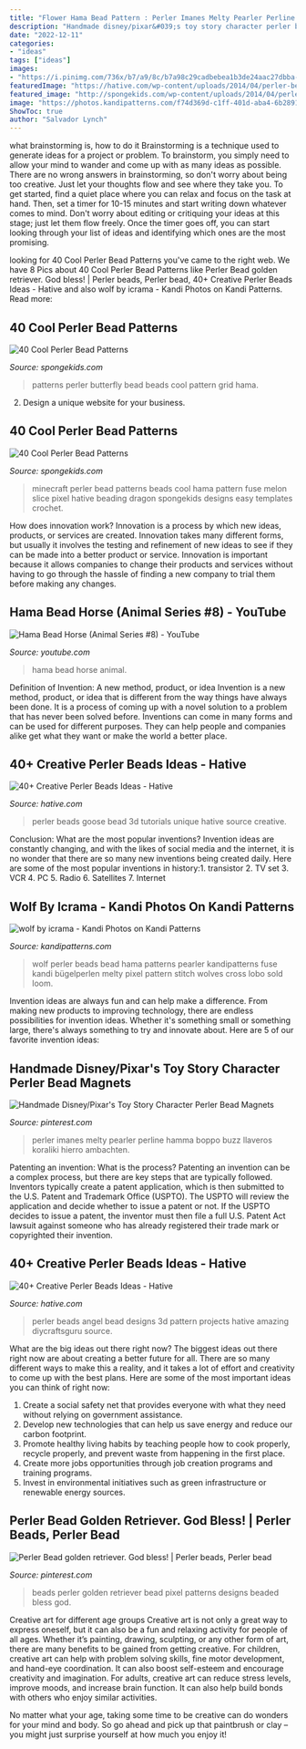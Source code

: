 ```yaml
---
title: "Flower Hama Bead Pattern : Perler Imanes Melty Pearler Perline Hamma Boppo Buzz Llaveros Koraliki Hierro Ambachten"
description: "Handmade disney/pixar&#039;s toy story character perler bead magnets"
date: "2022-12-11"
categories:
- "ideas"
tags: ["ideas"]
images:
- "https://i.pinimg.com/736x/b7/a9/8c/b7a98c29cadbebea1b3de24aac27dbba--golden-retriever-perler-beads.jpg"
featuredImage: "https://hative.com/wp-content/uploads/2014/04/perler-beads-ideas/32-goose-perler-beads.jpg"
featured_image: "http://spongekids.com/wp-content/uploads/2014/04/perler-beads-patterns/29-minecraft-melon-slice.png"
image: "https://photos.kandipatterns.com/f74d369d-c1ff-401d-aba4-6b2891db2164/004.resize_700x.JPG"
ShowToc: true
author: "Salvador Lynch"
---
```



what brainstorming is, how to do it
Brainstorming is a technique used to generate ideas for a project or problem. To brainstorm, you simply need to allow your mind to wander and come up with as many ideas as possible. There are no wrong answers in brainstorming, so don't worry about being too creative. Just let your thoughts flow and see where they take you.
To get started, find a quiet place where you can relax and focus on the task at hand. Then, set a timer for 10-15 minutes and start writing down whatever comes to mind. Don't worry about editing or critiquing your ideas at this stage; just let them flow freely. Once the timer goes off, you can start looking through your list of ideas and identifying which ones are the most promising.

	

		
looking for 40 Cool Perler Bead Patterns you've came to the right web. We have 8 Pics about 40 Cool Perler Bead Patterns like Perler Bead golden retriever. God bless! | Perler beads, Perler bead, 40+ Creative Perler Beads Ideas - Hative and also wolf by icrama - Kandi Photos on Kandi Patterns. Read more:
		
    
## 40 Cool Perler Bead Patterns

<img loading=lazy src="http://spongekids.com/wp-content/uploads/2014/04/perler-beads-patterns/25-butterfly-beads-patterns.jpg" onerror="this.onerror=null;this.src='https://tse2.mm.bing.net/th?id=OIP.LvJTni7fAz3x1k0VAC8YrgHaGc&amp;pid=15.1';" alt="40 Cool Perler Bead Patterns">

_Source: spongekids.com_

>patterns perler butterfly bead beads cool pattern grid hama. 

	

2. Design a unique website for your business.

    
## 40 Cool Perler Bead Patterns

<img loading=lazy src="http://spongekids.com/wp-content/uploads/2014/04/perler-beads-patterns/29-minecraft-melon-slice.png" onerror="this.onerror=null;this.src='https://tse4.mm.bing.net/th?id=OIP.y3HtCiOkUi_uRRfoeYunfwHaF0&amp;pid=15.1';" alt="40 Cool Perler Bead Patterns">

_Source: spongekids.com_

>minecraft perler bead patterns beads cool hama pattern fuse melon slice pixel hative beading dragon spongekids designs easy templates crochet. 

	

How does innovation work?
Innovation is a process by which new ideas, products, or services are created. Innovation takes many different forms, but usually it involves the testing and refinement of new ideas to see if they can be made into a better product or service. Innovation is important because it allows companies to change their products and services without having to go through the hassle of finding a new company to trial them before making any changes.

    
## Hama Bead Horse (Animal Series #8) - YouTube

<img loading=lazy src="http://i.ytimg.com/vi/TkotMimOEys/maxresdefault.jpg" onerror="this.onerror=null;this.src='https://tse3.mm.bing.net/th?id=OIP.oqsgcrGhXLpduPgUdFMvVgHaEK&amp;pid=15.1';" alt="Hama Bead Horse (Animal Series #8) - YouTube">

_Source: youtube.com_

>hama bead horse animal. 

	

Definition of Invention: A new method, product, or idea
Invention is a new method, product, or idea that is different from the way things have always been done. It is a process of coming up with a novel solution to a problem that has never been solved before. Inventions can come in many forms and can be used for different purposes. They can help people and companies alike get what they want or make the world a better place.

    
## 40+ Creative Perler Beads Ideas - Hative

<img loading=lazy src="https://hative.com/wp-content/uploads/2014/04/perler-beads-ideas/32-goose-perler-beads.jpg" onerror="this.onerror=null;this.src='https://tse3.mm.bing.net/th?id=OIP.CowPgHjfqBab30zT2JQM6gHaJ4&amp;pid=15.1';" alt="40+ Creative Perler Beads Ideas - Hative">

_Source: hative.com_

>perler beads goose bead 3d tutorials unique hative source creative. 

	

Conclusion: What are the most popular inventions?
Invention ideas are constantly changing, and with the likes of social media and the internet, it is no wonder that there are so many new inventions being created daily. Here are some of the most popular inventions in history:1. transistor 2. TV set 3. VCR 4. PC 5. Radio 6. Satellites 7. Internet 
    
## Wolf By Icrama - Kandi Photos On Kandi Patterns

<img loading=lazy src="https://photos.kandipatterns.com/f74d369d-c1ff-401d-aba4-6b2891db2164/004.resize_700x.JPG" onerror="this.onerror=null;this.src='https://tse2.mm.bing.net/th?id=OIP.L8jX19kHT3kaUotVxFvzUAHaJ6&amp;pid=15.1';" alt="wolf by icrama - Kandi Photos on Kandi Patterns">

_Source: kandipatterns.com_

>wolf perler beads bead hama patterns pearler kandipatterns fuse kandi bügelperlen melty pixel pattern stitch wolves cross lobo sold loom. 

	

Invention ideas are always fun and can help make a difference. From making new products to improving technology, there are endless possibilities for invention ideas. Whether it's something small or something large, there's always something to try and innovate about. Here are 5 of our favorite invention ideas:

    
## Handmade Disney/Pixar&#039;s Toy Story Character Perler Bead Magnets

<img loading=lazy src="https://i.pinimg.com/736x/7a/f3/5e/7af35e6c7d6865dc58521bd1f9319ed6.jpg" onerror="this.onerror=null;this.src='https://tse3.mm.bing.net/th?id=OIP.Yg2QdeOpOSp-exnniG1y9gHaLE&amp;pid=15.1';" alt="Handmade Disney/Pixar&#039;s Toy Story Character Perler Bead Magnets">

_Source: pinterest.com_

>perler imanes melty pearler perline hamma boppo buzz llaveros koraliki hierro ambachten. 

	

Patenting an invention: What is the process?
Patenting an invention can be a complex process, but there are key steps that are typically followed. Inventors typically create a patent application, which is then submitted to the U.S. Patent and Trademark Office (USPTO). The USPTO will review the application and decide whether to issue a patent or not. If the USPTO decides to issue a patent, the inventor must then file a full U.S. Patent Act lawsuit against someone who has already registered their trade mark or copyrighted their invention.

    
## 40+ Creative Perler Beads Ideas - Hative

<img loading=lazy src="http://hative.com/wp-content/uploads/2014/04/perler-beads-ideas/40-angel-perler-beads.jpg" onerror="this.onerror=null;this.src='https://tse3.mm.bing.net/th?id=OIP.1p0xJDkgMRz-Pqb1iiiPZAHaFA&amp;pid=15.1';" alt="40+ Creative Perler Beads Ideas - Hative">

_Source: hative.com_

>perler beads angel bead designs 3d pattern projects hative amazing diycraftsguru source. 

	

What are the big ideas out there right now?
The biggest ideas out there right now are about creating a better future for all. There are so many different ways to make this a reality, and it takes a lot of effort and creativity to come up with the best plans. Here are some of the most important ideas you can think of right now:
1. Create a social safety net that provides everyone with what they need without relying on government assistance.
2. Develop new technologies that can help us save energy and reduce our carbon footprint. 
3. Promote healthy living habits by teaching people how to cook properly, recycle properly, and prevent waste from happening in the first place. 
4. Create more jobs opportunities through job creation programs and training programs. 
5. Invest in environmental initiatives such as green infrastructure or renewable energy sources.

    
## Perler Bead Golden Retriever. God Bless! | Perler Beads, Perler Bead

<img loading=lazy src="https://i.pinimg.com/736x/b7/a9/8c/b7a98c29cadbebea1b3de24aac27dbba--golden-retriever-perler-beads.jpg" onerror="this.onerror=null;this.src='https://tse4.mm.bing.net/th?id=OIP.EaFC2tGFG_YxIaDD4Ue-xgHaNK&amp;pid=15.1';" alt="Perler Bead golden retriever. God bless! | Perler beads, Perler bead">

_Source: pinterest.com_

>beads perler golden retriever bead pixel patterns designs beaded bless god. 

	

Creative art for different age groups
Creative art is not only a great way to express oneself, but it can also be a fun and relaxing activity for people of all ages. Whether it’s painting, drawing, sculpting, or any other form of art, there are many benefits to be gained from getting creative.
For children, creative art can help with problem solving skills, fine motor development, and hand-eye coordination. It can also boost self-esteem and encourage creativity and imagination. For adults, creative art can reduce stress levels, improve moods, and increase brain function. It can also help build bonds with others who enjoy similar activities.

No matter what your age, taking some time to be creative can do wonders for your mind and body. So go ahead and pick up that paintbrush or clay – you might just surprise yourself at how much you enjoy it!

